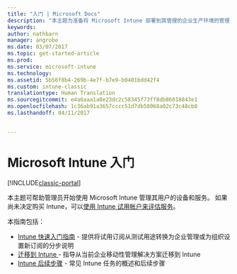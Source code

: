 ```yaml
---
title: "入门 | Microsoft Docs"
description: "本主题为准备将 Microsoft Intune 部署到其管理的企业生产环境的管理员提供指导。"
keywords: 
author: nathbarn
manager: angrobe
ms.date: 03/07/2017
ms.topic: get-started-article
ms.prod: 
ms.service: microsoft-intune
ms.technology: 
ms.assetid: 5b56f8b4-269b-4e7f-b7e9-b0401bdd42f4
ms.custom: intune-classic
translationtype: Human Translation
ms.sourcegitcommit: e4a6aaa1a8e23dc2c58345f73ff8db86018843e1
ms.openlocfilehash: 1c36ab91a3657cccc51d7db58068a02c73c48cb8
ms.lasthandoff: 04/11/2017


---
```


# <a name="get-started-with-microsoft-intune"></a>Microsoft Intune 入门

[!INCLUDE[classic-portal](../includes/classic-portal.md)]

本主题可帮助管理员开始使用 Microsoft Intune 管理其用户的设备和服务。 如果尚未决定购买 Intune，可以[使用 Intune 试用帐户来评估服务](https://docs.microsoft.com/intune/understand-explore/get-started-with-a-30-day-trial-of-microsoft-intune)。

本指南包括：
- [Intune 快速入门指南](start-with-a-paid-subscription-to-microsoft-intune.md) - 提供将试用订阅从测试用途转换为企业管理或为组织设置新订阅的分步说明
- [迁移到 Intune ](https://docs.microsoft.com/intune/plan-design/intune-mdm-migration-guide) - 指导从当前企业移动性管理解决方案迁移到 Intune
- [Intune 后续步骤](prevent-company-data-leaks-from-Office-365-mobile-apps.md) - 常见 Intune 任务的概述和后续步骤

